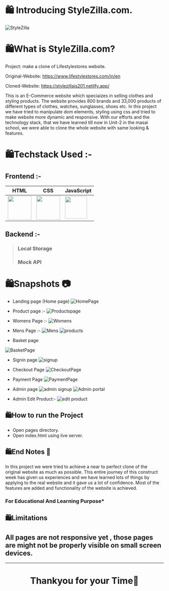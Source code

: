 # 🛍️ Introducing StyleZilla.com.

![StyleZilla](https://user-images.githubusercontent.com/112753481/233224008-2a5b997a-9dee-4b86-9848-74a9741ccf0a.png)

# 🛍️What is StyleZilla.com?

Project: make a clone of Lifestylestores website.

Original-Website: https://www.lifestylestores.com/in/en

Cloned-Website: https://stylezillajs201.netlify.app/

This is an E-Commerce website which speciaizes in selling clothes and styling products. The website provides 800 brands and 33,000 products of different types of clothes, watches, sunglasses, shoes etc.
In this project we have tried to manipulate dom elements, styling using css and tried to make website more dynamic and responsive. With our efforts and the technology stack, that we have learned till now in Unit-2 in the masai school, we were able to clone the whole website with same looking & features.

# 🛍️Techstack Used :-

## Frontend :-

| HTML                                                                                                                           | CSS                                                                                                                            | JavaScript                                                                                                                     |
| ------------------------------------------------------------------------------------------------------------------------------ | ------------------------------------------------------------------------------------------------------------------------------ | ------------------------------------------------------------------------------------------------------------------------------ |
| <img width="75px" src="https://user-images.githubusercontent.com/25181517/192158954-f88b5814-d510-4564-b285-dff7d6400dad.png"> | <img width="75px" src="https://user-images.githubusercontent.com/25181517/183898674-75a4a1b1-f960-4ea9-abcb-637170a00a75.png"> | <img width="70px" src="https://user-images.githubusercontent.com/25181517/117447155-6a868a00-af3d-11eb-9cfe-245df15c9f3f.png"> |

## Backend :-

> ### Local Storage
>
> ### Mock API

# 🛍️Snapshots :camera:

- Landing page (Home page)
  ![HomePage](https://user-images.githubusercontent.com/112753481/233240732-adbdfed7-c794-4b73-bccb-0ba0c0dce110.png)
- Product page :-
  ![Productspage](https://user-images.githubusercontent.com/112753481/233241344-ae398ed0-614e-4078-a9e1-ed304618584d.png)

- Womens Page :-
  ![Womens](https://user-images.githubusercontent.com/112753481/233241181-67272736-64c0-4199-a020-d277a742da40.png)

- Mens Page :-
  ![Mens](https://user-images.githubusercontent.com/112753481/233241218-e95fe2c4-656d-4421-93e9-0495e28b4482.png)
  ![products](https://user-images.githubusercontent.com/112753481/233241793-e1f53c1d-9fa1-44fc-979e-8580e251add7.jpg)

- Basket page

![BasketPage](https://user-images.githubusercontent.com/112753481/233241585-228e0dc7-faa5-42b2-9f21-9f7ae19f5353.png)

- Signin page
  ![signup](https://user-images.githubusercontent.com/112753481/233241690-378c2578-4174-4ea9-bb2d-2a03f76c4884.jpg)

- Checkout Page
  ![CheckoutPage](https://user-images.githubusercontent.com/112753481/233242027-26f6b043-baa8-48d1-a0c8-82585b92f47e.png)

- Payment Page
  ![PaymentPage](https://user-images.githubusercontent.com/112753481/233242041-eb293009-1212-489c-a352-1aa71d39ab12.png)

- Admin page
  ![admin signup](https://user-images.githubusercontent.com/112753481/233241672-93ebb94b-df17-47c1-9192-a6b7300dd2c8.jpg)
  ![Admin portal](https://user-images.githubusercontent.com/112753481/233241680-c0af33db-7721-4586-b3cd-c5d25753a6f1.jpg)
- Admin Edit Product:-
  ![edit product](https://user-images.githubusercontent.com/112753481/233241720-c3978118-df53-482c-9bf1-bded0532fec6.jpg)

## 🛍️How to run the Project

- Open pages directory.
- Open index.html using live server.

## 🛍️End Notes :bookmark_tabs:

In this project we were tried to achieve a near to perfect clone of the original website as much as possible. This entire journey of this construct week has given us experiences and we have learned lots of things by applying to the real website and it gave us a lot of confidence. Most of the features are added and functionality of the website is achieved.

### For Educational And Learning Purpose\*

## 🛍️Limitations

## All pages are not responsive yet , those pages are might not be properly visible on small screen devices.

---

# <p align="center">Thankyou for your Time💝</p>

